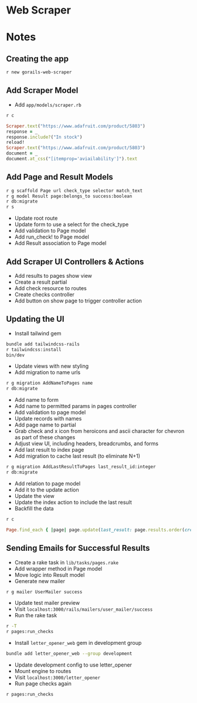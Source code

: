 # Web Scraper

# Notes


## Creating the app

```sh
r new gorails-web-scraper
```

## Add Scraper Model

- Add `app/models/scraper.rb`

```sh
r c
```

```ruby
Scraper.text("https://www.adafruit.com/product/5803")
response = _
response.include?("In stock")
reload!
Scraper.text("https://www.adafruit.com/product/5803")
document = _
document.at_css("[itemprop='aviailability']").text
```


## Add Page and Result Models

```sh
r g scaffold Page url check_type selector match_text
r g model Result page:belongs_to success:boolean
r db:migrate
r s
```

- Update root route
- Update form to use a select for the check_type
- Add validation to Page model
- Add run_check! to Page model
- Add Result association to Page model

## Add Scraper UI Controllers & Actions

- Add results to pages show view
- Create a result partial
- Add check resource to routes
- Create checks controller
- Add button on show page to trigger controller action

## Updating the UI

- Install tailwind gem

```sh
bundle add tailwindcss-rails
r tailwindcss:install
bin/dev
```

- Update views with new styling
- Add migration to name urls

```sh
r g migration AddNameToPages name
r db:migrate
```

- Add name to form
- Add name to permitted params in pages controller
- Add validation to page model
- Update records with names
- Add page name to partial
- Grab check and x icon from heroicons and ascii character for chevron as part of these changes
- Adjust view UI, including headers, breadcrumbs, and forms
- Add last result to index page
- Add migration to cache last result (to eliminate N+1)

```sh
r g migration AddLastResultToPages last_result_id:integer
r db:migrate
```

- Add relation to page model
- Add it to the update action
- Update the view
- Update the index action to include the last result
- Backfill the data

```sh
r c
```

```ruby
Page.find_each { |page| page.update(last_result: page.results.order(created_at: :desc).first) }
```

## Sending Emails for Successful Results

- Create a rake task in `lib/tasks/pages.rake`
- Add wrapper method in Page model
- Move logic into Result model
- Generate new mailer

```sh
r g mailer UserMailer success
```

- Update test mailer preview
- Visit `localhost:3000/rails/mailers/user_mailer/success`
- Run the rake task

```sh
r -T
r pages:run_checks
```

- Install `letter_opener_web` gem in development group

```sh
bundle add letter_opener_web --group development
```

- Update development config to use letter_opener
- Mount engine to routes
- Visit `localhost:3000/letter_opener`
- Run page checks again

```sh
r pages:run_checks
```
